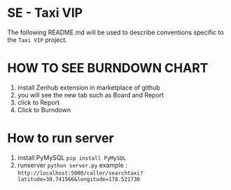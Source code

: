 # SE - Taxi VIP

The following README.md will be used to describe conventions specific to the `Taxi VIP` project.

# HOW TO SEE BURNDOWN CHART
1. install Zenhub extension in marketplace of github
2. you will see the new tab such as Board and Report
3. click to Report 
4. Click to Burndown

# How to run server
1. install PyMySQL `pip install PyMySQL`
2. runserver `python server.py` 
   example : `http://localhost:5000/caller/searchtaxi?latitude=30.741566&longitude=178.521730`
